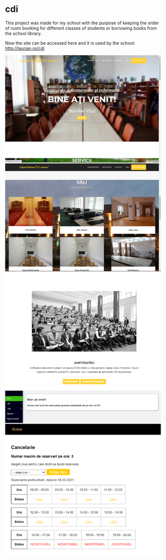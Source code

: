 # cdi
This project was made for my school with the purpose of keeping the order of room booking for different classes of students or borrowing books from the school library.

Now the site can be accessed here and it is used by the school:
http://laurian.ro/cdi

![](cdi-1.png)
![](cdi-2.png)
![](cdi-3.png)
![](cdi-4.png)
![](cdi-5.png)
